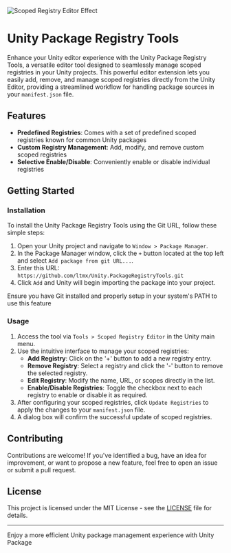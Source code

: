 
![Scoped Registry Editor Effect](https://github.com/ltmx/Unity.PackageRegistryTools/assets/47640688/55393bf6-0efa-4290-adc6-c7605c4d2cc6)

# Unity Package Registry Tools

Enhance your Unity editor experience with the Unity Package Registry Tools, a versatile editor tool designed to seamlessly manage scoped registries in your Unity projects. This powerful editor extension lets you easily add, remove, and manage scoped registries directly from the Unity Editor, providing a streamlined workflow for handling package sources in your `manifest.json` file.

## Features

- **Predefined Registries**: Comes with a set of predefined scoped registries known for common Unity packages
- **Custom Registry Management**: Add, modify, and remove custom scoped registries
- **Selective Enable/Disable**: Conveniently enable or disable individual registries

## Getting Started

### Installation

To install the Unity Package Registry Tools using the Git URL, follow these simple steps:

1. Open your Unity project and navigate to `Window > Package Manager`.
2. In the Package Manager window, click the `+` button located at the top left and select `Add package from git URL...`.
3. Enter this URL: `https://github.com/ltmx/Unity.PackageRegistryTools.git`
4. Click `Add` and Unity will begin importing the package into your project.

Ensure you have Git installed and properly setup in your system's PATH to use this feature
### Usage

1. Access the tool via `Tools > Scoped Registry Editor` in the Unity main menu.
2. Use the intuitive interface to manage your scoped registries:
    - **Add Registry**: Click on the '+' button to add a new registry entry.
    - **Remove Registry**: Select a registry and click the '-' button to remove the selected registry.
    - **Edit Registry**: Modify the name, URL, or scopes directly in the list.
    - **Enable/Disable Registries**: Toggle the checkbox next to each registry to enable or disable it as required.
3. After configuring your scoped registries, click `Update Registries` to apply the changes to your `manifest.json` file.
4. A dialog box will confirm the successful update of scoped registries.

## Contributing

Contributions are welcome! If you've identified a bug, have an idea for improvement, or want to propose a new feature, feel free to open an issue or submit a pull request.

## License

This project is licensed under the MIT License - see the [LICENSE](LICENSE) file for details.

---

Enjoy a more efficient Unity package management experience with Unity Package
